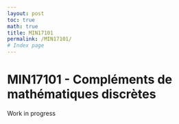 ```yaml
---
layout: post
toc: true
math: true
title: MIN17101
permalink: /MIN17101/
# Index page
---
```

# MIN17101 - Compléments de mathématiques discrètes


Work in progress